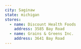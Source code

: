 ```yaml
---
city: Saginaw
state: michigan
stores:
  - name: Discount Health Foods
    address: 3585 Bay Road
  - name: Grains & Greens Inc.
    address: 3641 Bay Road
---
```

